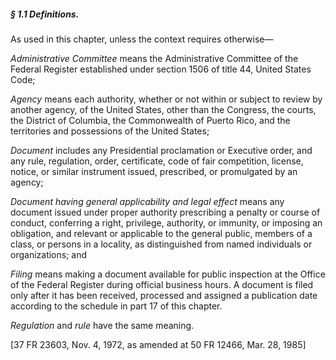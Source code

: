 ##### § 1.1 Definitions. #####

As used in this chapter, unless the context requires otherwise—

*Administrative Committee* means the Administrative Committee of the Federal Register established under section 1506 of title 44, United States Code;

*Agency* means each authority, whether or not within or subject to review by another agency, of the United States, other than the Congress, the courts, the District of Columbia, the Commonwealth of Puerto Rico, and the territories and possessions of the United States;

*Document* includes any Presidential proclamation or Executive order, and any rule, regulation, order, certificate, code of fair competition, license, notice, or similar instrument issued, prescribed, or promulgated by an agency;

*Document having general applicability and legal effect* means any document issued under proper authority prescribing a penalty or course of conduct, conferring a right, privilege, authority, or immunity, or imposing an obligation, and relevant or applicable to the general public, members of a class, or persons in a locality, as distinguished from named individuals or organizations; and

*Filing* means making a document available for public inspection at the Office of the Federal Register during official business hours. A document is filed only after it has been received, processed and assigned a publication date according to the schedule in part 17 of this chapter.

*Regulation* and *rule* have the same meaning.

[37 FR 23603, Nov. 4, 1972, as amended at 50 FR 12466, Mar. 28, 1985]